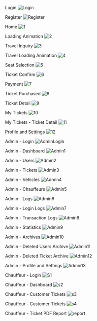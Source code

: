 
Login
![Login](https://github.com/user-attachments/assets/0bb3820e-a0a5-40aa-b895-c7cb13914a44)

Register
![Register](https://github.com/user-attachments/assets/8f48848c-8fa3-4d11-a94e-283f29c7c337)

Home
![1](https://github.com/user-attachments/assets/824c13e9-d782-4be4-bd21-a34ba3c09065)

Loading Animation
![2](https://github.com/user-attachments/assets/d9a12c21-273c-4a2e-a748-cdd3f346a691)

Travel Inquiry
![3](https://github.com/user-attachments/assets/c6fefd4a-5a94-448f-8ff9-b036c47ac094)

Travel Loading Animation
![4](https://github.com/user-attachments/assets/b615f5d8-4d7e-470e-8266-92f6b446c827)

Seat Selection
![5](https://github.com/user-attachments/assets/e7c722aa-5caa-4831-8b4a-dc0150c77b81)

Ticket Confirm
![6](https://github.com/user-attachments/assets/729b309a-87f2-4e92-9029-15f64dd0b880)

Payment
![7](https://github.com/user-attachments/assets/7b58e78c-772c-4d45-8da6-c2730fe243d3)

Ticket Purchased
![8](https://github.com/user-attachments/assets/90a1cef3-f828-4986-b38e-9986f848c54c)

Ticket Detail
![9](https://github.com/user-attachments/assets/28fcf2cc-05fb-4618-a4e3-4a269256ea96)

My Tickets
![10](https://github.com/user-attachments/assets/269e3040-6641-4964-a396-e21c507508e2)

My Tickets - Ticket Detail
![11](https://github.com/user-attachments/assets/94161f57-c2bc-4ea3-86c8-079959a6ac0e)

Profile and Settings
![12](https://github.com/user-attachments/assets/e37f2b46-5f96-4a63-8b21-ee0b03ca0e3b)

Admin - Login
![AdminLogin](https://github.com/user-attachments/assets/f1dbae04-9df0-4a41-adfa-09ea10420dc5)

Admin - Dashboard
![Admin1](https://github.com/user-attachments/assets/878f5470-cf72-4e49-91f3-721f016ae638)

Admin - Users
![Admin2](https://github.com/user-attachments/assets/9e71abd0-f561-4103-887e-b3630d39c429)

Admin - Tickets
![Admin3](https://github.com/user-attachments/assets/24f96034-0aa4-4743-bbee-b7c113432ef2)

Admin - Vehicles
![Admin4](https://github.com/user-attachments/assets/989804c7-7b93-49bf-af7b-1107c595f758)

Admin - Chauffeurs
![Admin5](https://github.com/user-attachments/assets/9fca52ac-760a-4fd0-9277-d14e3d60942c)

Admin - Logs
![Admin6](https://github.com/user-attachments/assets/fda9a292-f1de-413e-b780-f1d5d17f8c22)

Admin - Login Logs
![Admin7](https://github.com/user-attachments/assets/722aa4db-b1f2-4ce8-9ec5-417c7fedb40e)

Admin - Transaction Logs
![Admin8](https://github.com/user-attachments/assets/3cb71d4b-1d00-4aea-8661-9188827d7524)

Admin - Statistics
![Admin9](https://github.com/user-attachments/assets/da9ed782-5f49-461a-b42f-7daf2f0c886c)

Admin - Archives
![Admin10](https://github.com/user-attachments/assets/24d1ee47-afb6-4f4d-8556-fedfb8257845)

Admin - Deleted Users Archive
![Admin11](https://github.com/user-attachments/assets/f2e16ba9-6212-4026-84e5-c7bc0de78b44)

Admin - Deleted Ticket Archive
![Admin12](https://github.com/user-attachments/assets/31025fcc-57a7-4e14-970a-12860328d57d)

Admin - Profile and Settings
![Admin13](https://github.com/user-attachments/assets/6fd245ef-1ce2-4e38-9a43-dab327a37b25)

Chauffeur - Login
![S1](https://github.com/user-attachments/assets/5ef09a24-46d9-4581-9b84-c4f516f8b854)

Chauffeur - Dashboard
![s2](https://github.com/user-attachments/assets/b8b846c7-9cee-4314-9381-3220ee5ee59d)

Chauffeur - Customer Tickets
![s3](https://github.com/user-attachments/assets/593718a9-d0f5-42ae-a0f7-2d8b0a7476ee)

Chauffeur - Customer Tickets
![s4](https://github.com/user-attachments/assets/4a8566ff-2bfe-4288-a354-e34a0413d614)

Chauffeur - Ticket PDF Report
![report](https://github.com/user-attachments/assets/9180e61b-29cb-4817-8902-d0526b59d753)
